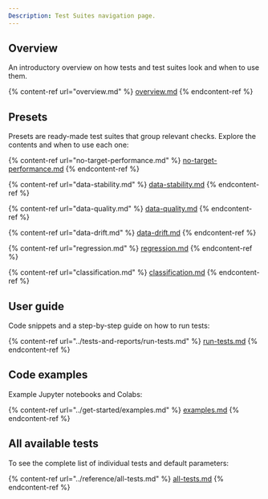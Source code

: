 ```yaml
---
Description: Test Suites navigation page.
---
```


## Overview

An introductory overview on how tests and test suites look and when to use them.

{% content-ref url="overview.md" %}
[overview.md](overview.md)
{% endcontent-ref %}

## Presets

Presets are ready-made test suites that group relevant checks. Explore the contents and when to use each one:

{% content-ref url="no-target-performance.md" %}
[no-target-performance.md](no-target-performance.md)
{% endcontent-ref %}

{% content-ref url="data-stability.md" %}
[data-stability.md](data-stability.md)
{% endcontent-ref %}

{% content-ref url="data-quality.md" %}
[data-quality.md](data-quality.md)
{% endcontent-ref %}

{% content-ref url="data-drift.md" %}
[data-drift.md](data-drift.md)
{% endcontent-ref %}

{% content-ref url="regression.md" %}
[regression.md](regression.md)
{% endcontent-ref %}

{% content-ref url="classification.md" %}
[classification.md](classification.md)
{% endcontent-ref %}

## User guide

Code snippets and a step-by-step guide on how to run tests:

{% content-ref url="../tests-and-reports/run-tests.md" %}
[run-tests.md](../tests-and-reports/run-tests.md)
{% endcontent-ref %}

## Code examples

Example Jupyter notebooks and Colabs:

{% content-ref url="../get-started/examples.md" %}
[examples.md](../get-started/examples.md)
{% endcontent-ref %}

## All available tests

To see the complete list of individual tests and default parameters:

{% content-ref url="../reference/all-tests.md" %}
[all-tests.md](../reference/all-tests.md)
{% endcontent-ref %}
